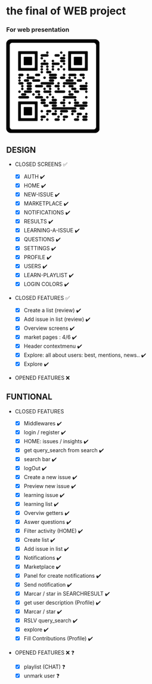 # the final of WEB project

### For web presentation 
<img width="250" src="./src/assets/qrcode_genesys.png" alt="QR code" />

## DESIGN

- CLOSED SCREENS ✅

  - [x] AUTH ✔️️
  - [x] HOME ✔️️
  - [x] NEW-ISSUE ✔️️
  - [x] MARKETPLACE ✔️️
  - [x] NOTIFICATIONS ✔️️
  - [x] RESULTS ✔️️
  - [x] LEARNING-A-ISSUE ✔️️
  - [x] QUESTIONS ✔️️
  - [x] SETTINGS ✔️️
  - [x] PROFILE ✔️
  - [x] USERS ✔️
  - [x] LEARN-PLAYLIST ✔️
  - [x] LOGIN COLORS ✔️

- CLOSED FEATURES ✅

  - [x] Create a list (review) ✔️
  - [x] Add issue in list (review) ✔️
  - [x] Overview screens ✔️
  - [x] market pages : 4/6 ✔️
  - [x] Header contextmenu ✔️
  - [x] Explore: all about users: best, mentions, news.. ✔️
  - [x] Explore ✔️

- OPENED FEATURES ❌

## FUNTIONAL

- CLOSED FEATURES

  - [x] Middlewares ✔️
  - [x] login / register ✔️
  - [x] HOME: issues / insights ✔️
  - [x] get query_search from search ✔️
  - [x] search bar ✔️
  - [x] logOut ✔️
  - [x] Create a new issue ✔️
  - [x] Preview new issue ✔️
  - [x] learning issue ✔️
  - [x] learning list ✔️
  - [x] Overviw getters ✔️
  - [x] Aswer questions ✔️
  - [x] Filter activity (HOME) ✔️
  - [x] Create list ✔️
  - [x] Add issue in list ✔️
  - [x] Notifications ✔️
  - [x] Marketplace ✔️
  - [x] Panel for create notifications ✔️
  - [x] Send notification ✔️
  - [x] Marcar / star in SEARCHRESULT ✔️
  - [x] get user description (Profile) ✔️
  - [x] Marcar / star ✔️
  - [x] RSLV query_search ✔️
  - [x] explore ✔️
  - [x] Fill Contributions (Profile) ✔️

- OPENED FEATURES ❌ ❓
  - [x] playlist (CHAT) ❓
  - [x] unmark user ❓
